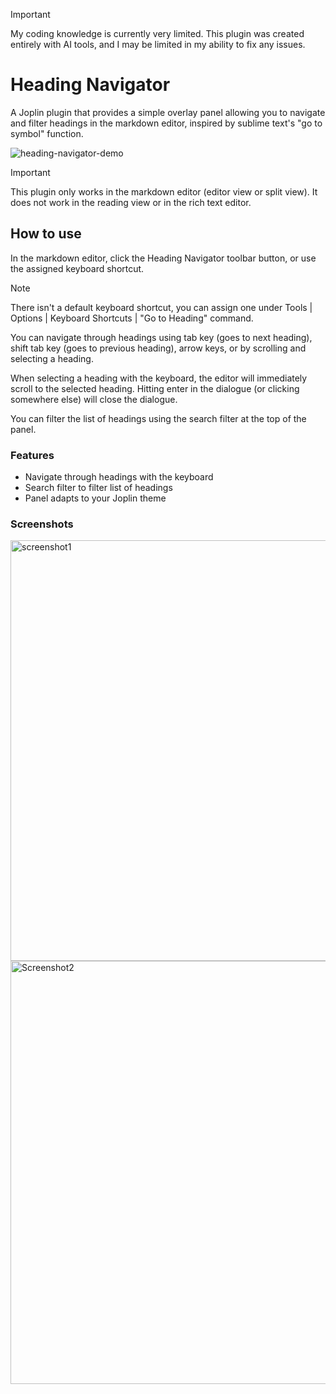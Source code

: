 > [!important]
> My coding knowledge is currently very limited. This plugin was created entirely with AI tools, and I may be limited in my ability to fix any issues.

# Heading Navigator

A Joplin plugin that provides a simple overlay panel allowing you to navigate and filter headings in the markdown editor, inspired by sublime text's "go to symbol" function.

![heading-navigator-demo](https://github.com/user-attachments/assets/fb0239fe-42a3-4f44-b61b-5fb8ecf7a2ef)

> [!important]
> This plugin only works in the markdown editor (editor view or split view). It does not work in the reading view or in the rich text editor.

## How to use

In the markdown editor, click the Heading Navigator toolbar button, or use the assigned keyboard shortcut.

> [!note]
> There isn't a default keyboard shortcut, you can assign one under Tools | Options | Keyboard Shortcuts | "Go to Heading" command.

You can navigate through headings using tab key (goes to next heading), shift tab key (goes to previous heading), arrow keys, or by scrolling and selecting a heading.

When selecting a heading with the keyboard, the editor will immediately scroll to the selected heading. Hitting enter in the dialogue (or clicking somewhere else) will close the dialogue.

You can filter the list of headings using the search filter at the top of the panel.

### Features

- Navigate through headings with the keyboard
- Search filter to filter list of headings
- Panel adapts to your Joplin theme

### Screenshots

<img width="673" alt="screenshot1" src="https://github.com/user-attachments/assets/5b026bb7-48e3-43ed-8157-bf07720b6c2d" />

<img width="677" alt="Screenshot2" src="https://github.com/user-attachments/assets/0ba7b41f-5de7-43ba-9cf1-652dd6c78991" />
